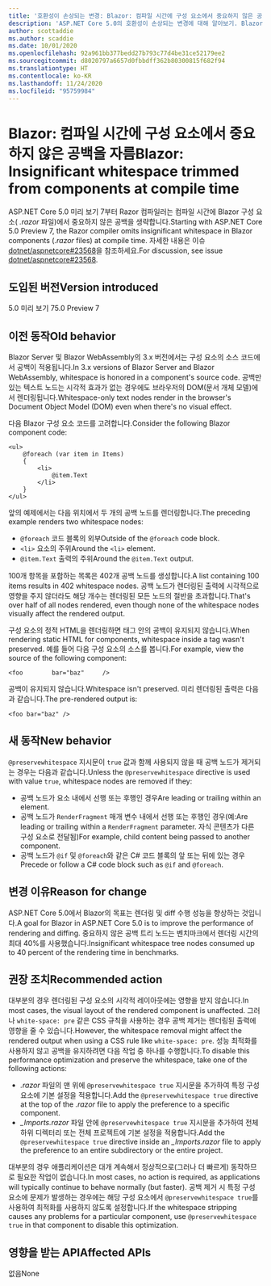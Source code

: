 ```yaml
---
title: '호환성이 손상되는 변경: Blazor: 컴파일 시간에 구성 요소에서 중요하지 않은 공백을 자름'
description: 'ASP.NET Core 5.0의 호환성이 손상되는 변경에 대해 알아보기. Blazor: 컴파일 시간에 구성 요소에서 중요하지 않은 공백을 자름'
author: scottaddie
ms.author: scaddie
ms.date: 10/01/2020
ms.openlocfilehash: 92a961bb377bedd27b793c77d4be31ce52179ee2
ms.sourcegitcommit: d8020797a6657d0fbbdff362b80300815f682f94
ms.translationtype: HT
ms.contentlocale: ko-KR
ms.lasthandoff: 11/24/2020
ms.locfileid: "95759984"
---
```

# <a name="blazor-insignificant-whitespace-trimmed-from-components-at-compile-time"></a><span data-ttu-id="4ec96-103">Blazor: 컴파일 시간에 구성 요소에서 중요하지 않은 공백을 자름</span><span class="sxs-lookup"><span data-stu-id="4ec96-103">Blazor: Insignificant whitespace trimmed from components at compile time</span></span>

<span data-ttu-id="4ec96-104">ASP.NET Core 5.0 미리 보기 7부터 Razor 컴파일러는 컴파일 시간에 Blazor 구성 요소( *.razor* 파일)에서 중요하지 않은 공백을 생략합니다.</span><span class="sxs-lookup"><span data-stu-id="4ec96-104">Starting with ASP.NET Core 5.0 Preview 7, the Razor compiler omits insignificant whitespace in Blazor components (*.razor* files) at compile time.</span></span> <span data-ttu-id="4ec96-105">자세한 내용은 이슈 [dotnet/aspnetcore#23568](https://github.com/dotnet/aspnetcore/issues/23568)을 참조하세요.</span><span class="sxs-lookup"><span data-stu-id="4ec96-105">For discussion, see issue [dotnet/aspnetcore#23568](https://github.com/dotnet/aspnetcore/issues/23568).</span></span>

## <a name="version-introduced"></a><span data-ttu-id="4ec96-106">도입된 버전</span><span class="sxs-lookup"><span data-stu-id="4ec96-106">Version introduced</span></span>

<span data-ttu-id="4ec96-107">5.0 미리 보기 7</span><span class="sxs-lookup"><span data-stu-id="4ec96-107">5.0 Preview 7</span></span>

## <a name="old-behavior"></a><span data-ttu-id="4ec96-108">이전 동작</span><span class="sxs-lookup"><span data-stu-id="4ec96-108">Old behavior</span></span>

<span data-ttu-id="4ec96-109">Blazor Server 및 Blazor WebAssembly의 3.x 버전에서는 구성 요소의 소스 코드에서 공백이 적용됩니다.</span><span class="sxs-lookup"><span data-stu-id="4ec96-109">In 3.x versions of Blazor Server and Blazor WebAssembly, whitespace is honored in a component's source code.</span></span> <span data-ttu-id="4ec96-110">공백만 있는 텍스트 노드는 시각적 효과가 없는 경우에도 브라우저의 DOM(문서 개체 모델)에서 렌더링됩니다.</span><span class="sxs-lookup"><span data-stu-id="4ec96-110">Whitespace-only text nodes render in the browser's Document Object Model (DOM) even when there's no visual effect.</span></span>

<span data-ttu-id="4ec96-111">다음 Blazor 구성 요소 코드를 고려합니다.</span><span class="sxs-lookup"><span data-stu-id="4ec96-111">Consider the following Blazor component code:</span></span>

```razor
<ul>
    @foreach (var item in Items)
    {
        <li>
            @item.Text
        </li>
    }
</ul>
```

<span data-ttu-id="4ec96-112">앞의 예제에서는 다음 위치에서 두 개의 공백 노드를 렌더링합니다.</span><span class="sxs-lookup"><span data-stu-id="4ec96-112">The preceding example renders two whitespace nodes:</span></span>

* <span data-ttu-id="4ec96-113">`@foreach` 코드 블록의 외부</span><span class="sxs-lookup"><span data-stu-id="4ec96-113">Outside of the `@foreach` code block.</span></span>
* <span data-ttu-id="4ec96-114">`<li>` 요소의 주위</span><span class="sxs-lookup"><span data-stu-id="4ec96-114">Around the `<li>` element.</span></span>
* <span data-ttu-id="4ec96-115">`@item.Text` 출력의 주위</span><span class="sxs-lookup"><span data-stu-id="4ec96-115">Around the `@item.Text` output.</span></span>

<span data-ttu-id="4ec96-116">100개 항목을 포함하는 목록은 402개 공백 노드를 생성합니다.</span><span class="sxs-lookup"><span data-stu-id="4ec96-116">A list containing 100 items results in 402 whitespace nodes.</span></span> <span data-ttu-id="4ec96-117">공백 노드가 렌더링된 출력에 시각적으로 영향을 주지 않더라도 해당 개수는 렌더링된 모든 노드의 절반을 초과합니다.</span><span class="sxs-lookup"><span data-stu-id="4ec96-117">That's over half of all nodes rendered, even though none of the whitespace nodes visually affect the rendered output.</span></span>

<span data-ttu-id="4ec96-118">구성 요소의 정적 HTML을 렌더링하면 태그 안의 공백이 유지되지 않습니다.</span><span class="sxs-lookup"><span data-stu-id="4ec96-118">When rendering static HTML for components, whitespace inside a tag wasn't preserved.</span></span> <span data-ttu-id="4ec96-119">예를 들어 다음 구성 요소의 소스를 봅니다.</span><span class="sxs-lookup"><span data-stu-id="4ec96-119">For example, view the source of the following component:</span></span>

```razor
<foo        bar="baz"     />
```

<span data-ttu-id="4ec96-120">공백이 유지되지 않습니다.</span><span class="sxs-lookup"><span data-stu-id="4ec96-120">Whitespace isn't preserved.</span></span> <span data-ttu-id="4ec96-121">미리 렌더링된 출력은 다음과 같습니다.</span><span class="sxs-lookup"><span data-stu-id="4ec96-121">The pre-rendered output is:</span></span>

```razor
<foo bar="baz" />
```

## <a name="new-behavior"></a><span data-ttu-id="4ec96-122">새 동작</span><span class="sxs-lookup"><span data-stu-id="4ec96-122">New behavior</span></span>

<span data-ttu-id="4ec96-123">`@preservewhitespace` 지시문이 `true` 값과 함께 사용되지 않을 때 공백 노드가 제거되는 경우는 다음과 같습니다.</span><span class="sxs-lookup"><span data-stu-id="4ec96-123">Unless the `@preservewhitespace` directive is used with value `true`, whitespace nodes are removed if they:</span></span>

* <span data-ttu-id="4ec96-124">공백 노드가 요소 내에서 선행 또는 후행인 경우</span><span class="sxs-lookup"><span data-stu-id="4ec96-124">Are leading or trailing within an element.</span></span>
* <span data-ttu-id="4ec96-125">공백 노드가 `RenderFragment` 매개 변수 내에서 선행 또는 후행인 경우(예:</span><span class="sxs-lookup"><span data-stu-id="4ec96-125">Are leading or trailing within a `RenderFragment` parameter.</span></span> <span data-ttu-id="4ec96-126">자식 콘텐츠가 다른 구성 요소로 전달됨)</span><span class="sxs-lookup"><span data-stu-id="4ec96-126">For example, child content being passed to another component.</span></span>
* <span data-ttu-id="4ec96-127">공백 노드가 `@if` 및 `@foreach`와 같은 C# 코드 블록의 앞 또는 뒤에 있는 경우</span><span class="sxs-lookup"><span data-stu-id="4ec96-127">Precede or follow a C# code block such as `@if` and `@foreach`.</span></span>

## <a name="reason-for-change"></a><span data-ttu-id="4ec96-128">변경 이유</span><span class="sxs-lookup"><span data-stu-id="4ec96-128">Reason for change</span></span>

<span data-ttu-id="4ec96-129">ASP.NET Core 5.0에서 Blazor의 목표는 렌더링 및 diff 수행 성능을 향상하는 것입니다.</span><span class="sxs-lookup"><span data-stu-id="4ec96-129">A goal for Blazor in ASP.NET Core 5.0 is to improve the performance of rendering and diffing.</span></span> <span data-ttu-id="4ec96-130">중요하지 않은 공백 트리 노드는 벤치마크에서 렌더링 시간의 최대 40%를 사용했습니다.</span><span class="sxs-lookup"><span data-stu-id="4ec96-130">Insignificant whitespace tree nodes consumed up to 40 percent of the rendering time in benchmarks.</span></span>

## <a name="recommended-action"></a><span data-ttu-id="4ec96-131">권장 조치</span><span class="sxs-lookup"><span data-stu-id="4ec96-131">Recommended action</span></span>

<span data-ttu-id="4ec96-132">대부분의 경우 렌더링된 구성 요소의 시각적 레이아웃에는 영향을 받지 않습니다.</span><span class="sxs-lookup"><span data-stu-id="4ec96-132">In most cases, the visual layout of the rendered component is unaffected.</span></span> <span data-ttu-id="4ec96-133">그러나 `white-space: pre` 같은 CSS 규칙을 사용하는 경우 공백 제거는 렌더링된 출력에 영향을 줄 수 있습니다.</span><span class="sxs-lookup"><span data-stu-id="4ec96-133">However, the whitespace removal might affect the rendered output when using a CSS rule like `white-space: pre`.</span></span> <span data-ttu-id="4ec96-134">성능 최적화를 사용하지 않고 공백을 유지하려면 다음 작업 중 하나를 수행합니다.</span><span class="sxs-lookup"><span data-stu-id="4ec96-134">To disable this performance optimization and preserve the whitespace, take one of the following actions:</span></span>

* <span data-ttu-id="4ec96-135">*.razor* 파일의 맨 위에 `@preservewhitespace true` 지시문을 추가하여 특정 구성 요소에 기본 설정을 적용합니다.</span><span class="sxs-lookup"><span data-stu-id="4ec96-135">Add the `@preservewhitespace true` directive at the top of the *.razor* file to apply the preference to a specific component.</span></span>
* <span data-ttu-id="4ec96-136">*_Imports.razor* 파일 안에 `@preservewhitespace true` 지시문을 추가하여 전체 하위 디렉터리 또는 전체 프로젝트에 기본 설정을 적용합니다.</span><span class="sxs-lookup"><span data-stu-id="4ec96-136">Add the `@preservewhitespace true` directive inside an *_Imports.razor* file to apply the preference to an entire subdirectory or the entire project.</span></span>

<span data-ttu-id="4ec96-137">대부분의 경우 애플리케이션은 대개 계속해서 정상적으로(그러나 더 빠르게) 동작하므로 필요한 작업이 없습니다.</span><span class="sxs-lookup"><span data-stu-id="4ec96-137">In most cases, no action is required, as applications will typically continue to behave normally (but faster).</span></span> <span data-ttu-id="4ec96-138">공백 제거 시 특정 구성 요소에 문제가 발생하는 경우에는 해당 구성 요소에서 `@preservewhitespace true`를 사용하여 최적화를 사용하지 않도록 설정합니다.</span><span class="sxs-lookup"><span data-stu-id="4ec96-138">If the whitespace stripping causes any problems for a particular component, use `@preservewhitespace true` in that component to disable this optimization.</span></span>

## <a name="affected-apis"></a><span data-ttu-id="4ec96-139">영향을 받는 API</span><span class="sxs-lookup"><span data-stu-id="4ec96-139">Affected APIs</span></span>

<span data-ttu-id="4ec96-140">없음</span><span class="sxs-lookup"><span data-stu-id="4ec96-140">None</span></span>

<!--

### Category

ASP.NET Core

### Affected APIs

Not detectable via API analysis

-->

